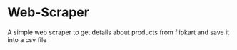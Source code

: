 # Web-Scraper

A simple web scraper to get details about products from flipkart and save it into a csv file
